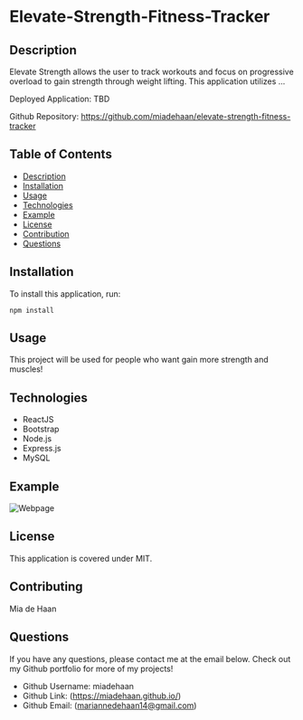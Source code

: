 # Elevate-Strength-Fitness-Tracker 

## Description 
Elevate Strength allows the user to track workouts and focus on progressive overload to gain strength through weight lifting. This application utilizes ...

Deployed Application: TBD

Github Repository: https://github.com/miadehaan/elevate-strength-fitness-tracker

## Table of Contents
- [Description](#Description)
- [Installation](#Installation)
- [Usage](#Usage)
- [Technologies](#Technologies)
- [Example](#Example)
- [License](#License)
- [Contribution](#Contribution)
- [Questions](#Questions)


## Installation
To install this application, run:

`npm install` 
    
## Usage
This project will be used for people who want gain more strength and muscles!

## Technologies
- ReactJS
- Bootstrap
- Node.js
- Express.js
- MySQL

## Example

![Webpage]( .PNG)

    
## License
This application is covered under MIT.
    
## Contributing
Mia de Haan
    
## Questions
If you have any questions, please contact me at the email below. Check out my Github portfolio for more of my projects!

- Github Username: miadehaan
- Github Link: (https://miadehaan.github.io/)
- Github Email: (mariannedehaan14@gmail.com)
